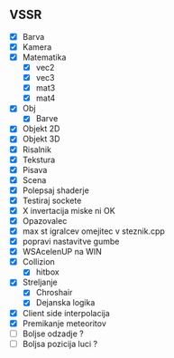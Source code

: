 ## VSSR
- [X] Barva
- [X] Kamera
- [X] Matematika
  - [X] vec2
  - [X] vec3
  - [X] mat3
  - [X] mat4
- [X] Obj
  - [X] Barve
- [X] Objekt 2D
- [X] Objekt 3D
- [X] Risalnik
- [X] Tekstura
- [X] Pisava
- [X] Scena
- [X] Polepsaj shaderje
- [X] Testiraj sockete
- [X] X invertacija miske ni OK
- [X] Opazovalec
- [X]  max st igralcev omejitec v steznik.cpp
- [X] popravi nastavitve gumbe
- [X] WSAcelenUP na WIN
- [X] Collizion
  - [X] hitbox
- [X] Streljanje
  - [X] Chroshair
  - [X] Dejanska logika
- [X] Client side interpolacija
- [X] Premikanje meteoritov
- [ ] Boljse odzadje ?
- [ ] Boljsa pozicija luci ? 